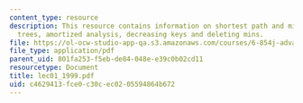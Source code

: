 ```yaml
---
content_type: resource
description: This resource contains information on shortest path and minimum spanning
  trees, amortized analysis, decreasing keys and deleting mins.
file: https://ol-ocw-studio-app-qa.s3.amazonaws.com/courses/6-854j-advanced-algorithms-fall-2005/c4629413fce0c30cec0205594864b672_lec01_1999.pdf
file_type: application/pdf
parent_uid: 801fa253-f5eb-de84-048e-e39c0b02cd11
resourcetype: Document
title: lec01_1999.pdf
uid: c4629413-fce0-c30c-ec02-05594864b672
---
```


